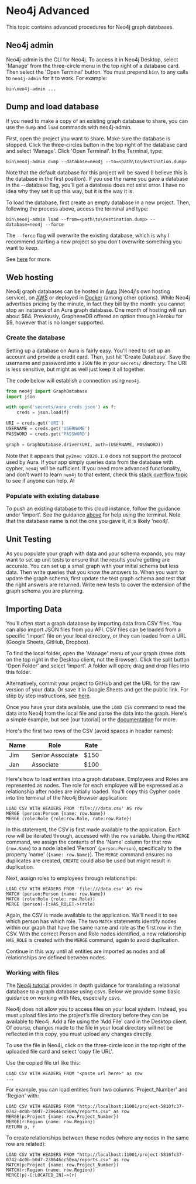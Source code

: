 # Neo4j Advanced

This topic contains advanced procedures for Neo4j graph databases.

## Neo4j admin

Neo4j-admin is the CLI for Neo4j. To access it in Neo4j Desktop, select 'Manage' from the three-circle menu in the top right of a database card. Then select the 'Open Terminal' button. You must prepend `bin\` to any calls to `neo4j-admin` for it to work. For example:

```
bin\neo4j-admin ...
```

## Dump and load database

If you need to make a copy of an existing graph database to share, you can use the `dump` and `load` commands with neo4j-admin.

First, open the project you want to share. Make sure the database is stopped. Click the three-circles button in the top right of the database card and select 'Manage'. Click 'Open Terminal'. In the Terminal, type:

```
bin\neo4j-admin dump --database=neo4j --to=<path\to\destination.dump>
```

Note that the default database for this project will be saved (I believe this is the database in the first position). If you use the name you gave a database in the --database flag, you'll get a database does not exist error. I have no idea why they set it up this way, but it is the way it is.

To load the database, first create an empty database in a new project. Then, following the process above, access the terminal and type:

```
bin\neo4j-admin load --from=<path\to\destination.dump> --database=neo4j --force
```

The `--force` flag will overwrite the existing database, which is why I recommend starting a new project so you don't overwrite something you want to keep.

See [here](https://neo4j.com/docs/operations-manual/current/tools/dump-load/) for more.

## Web hosting

Neo4j graph databases can be hosted in [Aura](https://neo4j.com/cloud/aura/) (Neo4j's own hosting service), on [AWS](https://aws.amazon.com/marketplace/pp/Neo4j-Neo4j-Graph-Database-Community-Edition/B071P26C9D) or deployed in [Docker](https://neo4j.com/developer/docker-run-neo4j/) (among other options). While Neo4j advertises pricing by the minute, in fact they bill by the month: you cannot stop an instance of an Aura graph database. One month of hosting will run about $64. Previously, GrapheneDB offered an option through Heroku for $9, however that is no longer supported.

### Create the database

Setting up a database on Aura is fairly easy. You'll need to set up an account and provide a credit card. Then, just hit 'Create Database'. Save the username and password into a `JSON` file in your `secrets/` directory. The URI is less sensitive, but might as well just keep it all together.

The code below will establish a connection using `neo4j`.

```python
from neo4j import GraphDatabase
import json 

with open('secrets/aura_creds.json') as f:
    creds = json.load(f)

URI = creds.get('URI')
USERNAME = creds.get('USERNAME')
PASSWORD = creds.get('PASSWORD')

graph = GraphDatabase.driver(URI, auth=(USERNAME, PASSWORD))
```

Note that it appears that `py2neo v2020.1.0` does not support the protocol used by Aura. If your app simply queries data from the database with cypher, `neo4j` will be sufficient. If you need more advanced functionality, and don't want to learn `neo4j` to that extent, check this [stack overflow topic](https://stackoverflow.com/questions/64880029/connect-to-neo4j-aura-cloud-database-with-py2neo) to see if anyone can help. Al

### Populate with existing database

To push an existing database to this cloud instance, follow the guidance under 'Import'. See the guidance [above](#neo4j-admin) for help using the terminal. Note that the database name is not the one you gave it, it is likely 'neo4j'.

## Unit Testing

As you populate your graph with data and your schema expands, you may want to set up unit tests to ensure that the results you're getting are accurate. You can set up a small graph with your initial schema but less data. Then write queries that you know the answers to. When you want to update the graph schema, first update the test graph schema and test that the right answers are returned. Write new tests to cover the extension of the graph schema you are planning.

## Importing Data

You'll often start a graph database by importing data from CSV files. You can also import JSON files from you API. CSV files can be loaded from a specific 'Import' file on your local directory, or they can loaded from a URL (Google Sheets, GitHub, Dropbox). 

To find the local folder, open the 'Manage' menu of your graph (three dots on the top right in the Desktop client, not the Browser). Click the split button 'Open Folder' and select 'Import'. A folder will open; drag and drop files into this folder. 

Alternatively, commit your project to GitHub and get the URL for the raw version of your data. Or save it in Google Sheets and get the public link. For step by step instructions, see [here](https://neo4j.com/developer/kb/import-csv-locations/).

Once you have your data available, use the `LOAD CSV` command to read the data into Neo4j from the local file and parse the data into the graph. Here's a simple example, but see [our tutorial] or the [documentation](https://neo4j.com/developer/guide-import-csv/) for more.

Here's the first two rows of the CSV (avoid spaces in header names):

| Name | Role             | Rate |
| ---- | ---------------- | ---- |
| Jim  | Senior Associate | $150 |
| Jan  | Associate        | $100 |

Here's how to load entities into a graph database. Employees and Roles are represented as nodes. The role for each employee will be expressed as a relationship after nodes are initially loaded. You'll copy this Cypher code into the terminal of the Neo4j Browser application:

```cypher
LOAD CSV WITH HEADERS FROM 'file:///data.csv' AS row
MERGE (person:Person {name: row.Name})
MERGE (role:Role {role:row.Role, rate:row.Rate})
```

In this statement, the CSV is first made available to the application. Each row will be iterated through, accessed with the `row` variable. Using the `MERGE` command, we assign the contents of the 'Name' column for that row (`row.Name`) to a node labelled 'Person' (`person:Person`), specifically to the property 'name' (`{name: row.Name}`). The `MERGE` command ensures no duplicates are created, `CREATE` could also be used but might result in duplication.

Next, assign roles to employees through relationships:

```cypher
LOAD CSV WITH HEADERS FROM 'file:///data.csv' AS row
MATCH (person:Person {name: row.Name})
MATCH (role:Role {role: row.Role})
MERGE (person)-[:HAS_ROLE]->(role)
```

Again, the CSV is made available to the application. We'll need it to see which person has which role. The two `MATCH` statements identify nodes within our graph that have the same name and role as the first row in the CSV. With the correct Person and Role nodes identified, a new relationship `HAS_ROLE` is created with the `MERGE` command, again to avoid duplication.

Continue in this way until all entities are imported as nodes and all relationships are defined between nodes.

### Working with files

The [Neo4j tutorial](neo4j-tutorial.md) provides in depth guidance for translating a relational database to a graph database using csvs. Below we provide some basic guidance on working with files, especially csvs.

Neo4j does not allow you to access files on your local system. Instead, you must upload files into the project's file directory before they can be available to Neo4j. Add a file using the 'Add File' card in the Desktop client. Of course, changes made to the file in your local directory will not be reflected in this copy, you must upload any changes directly.

To use the file in Neo4j, click on the three-circle icon in the top right of the uploaded file card and select 'copy file URL'.

Use the copied file url like this:

```cypher
LOAD CSV WITH HEADERS FROM "<paste url here>" as row 
...
```

For example, you can load entities from two columns 'Project_Number' and 'Region' with:

```cypher
LOAD CSV WITH HEADERS FROM "http://localhost:11001/project-5810fc37-0742-4c0b-b0d7-238646cc50ea/reports.csv" as row
MERGE(p:Project {name: row.Project_Number})
MERGE(r:Region {name: row.Region})
RETURN p, r
```

To create relationships between these nodes (where any nodes in the same row are related):

```cypher
LOAD CSV WITH HEADERS FROM "http://localhost:11001/project-5810fc37-0742-4c0b-b0d7-238646cc50ea/reports.csv" as row
MATCH(p:Project {name: row.Project_Number})
MATCH(r:Region {name: row.Region})
MERGE(p)-[:LOCATED_IN]->(r)
```

